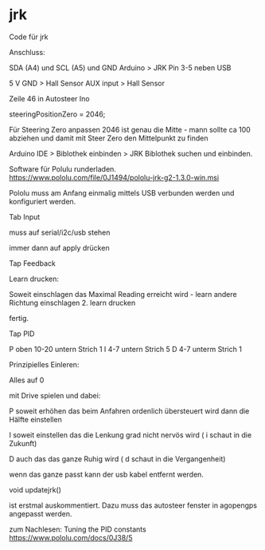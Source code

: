 # jrk
Code für jrk

Anschluss:

SDA (A4) und SCL (A5) und GND Arduino > JRK
Pin 3-5 neben USB

5 V GND > Hall Sensor
AUX input > Hall Sensor


Zeile 46 in Autosteer Ino 

steeringPositionZero = 2046;

Für Steering Zero anpassen 2046 ist genau die Mitte - mann sollte ca 100 abziehen und damit mit Steer Zero den Mittelpunkt zu finden


Arduino IDE > Biblothek einbinden > JRK Biblothek suchen und einbinden.

Software für Polulu runderladen.
https://www.pololu.com/file/0J1494/pololu-jrk-g2-1.3.0-win.msi

Pololu muss am Anfang einmalig mittels USB verbunden werden und konfiguriert werden.

Tab Input

muss auf serial/i2c/usb stehen

immer dann auf apply drücken

Tap Feedback

Learn drucken:

Soweit einschlagen das Maximal Reading erreicht wird - learn
andere Richtung einschlagen 2. learn drucken

fertig.

Tap PID

P oben 10-20 untern Strich 1
I 4-7 untern Strich 5
D 4-7 unterm Strich 1

Prinzipielles Einleren:

Alles auf 0

mit Drive spielen und dabei:

P soweit erhöhen das beim Anfahren ordenlich übersteuert wird
dann die Hälfte einstellen

I soweit einstellen das die Lenkung grad nicht nervös wird ( i schaut in die Zukunft)

D auch das das ganze Ruhig wird  ( d schaut in die Vergangenheit)


wenn das ganze passt kann der usb kabel entfernt werden.


void updatejrk()

ist erstmal auskommentiert. Dazu muss das autosteer fenster in agopengps angepasst werden.

zum Nachlesen:
Tuning the PID constants
https://www.pololu.com/docs/0J38/5
